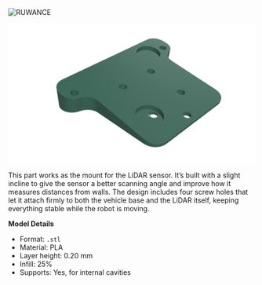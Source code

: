 <img width="1500" height="250" alt="RUWANCE" src="https://github.com/user-attachments/assets/b5fedd72-273c-47c4-89c2-abc34aba9cbd" />

![LiDAR Housing](./lidar_housing.png)

This part works as the mount for the LiDAR sensor. It’s built with a slight incline to give the sensor a better scanning angle and improve how it measures distances from walls. The design includes four screw holes that let it attach firmly to both the vehicle base and the LiDAR itself, keeping everything stable while the robot is moving.

**Model Details**
- Format: `.stl`
- Material: PLA
- Layer height: 0.20 mm
- Infill: 25%
- Supports: Yes, for internal cavities

